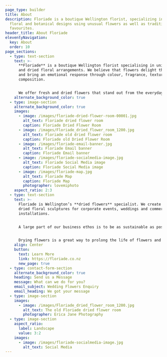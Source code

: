 ```yaml
---
page_type: builder
title: About
description: Floriade is a boutique Wellington florist, specializing in unique
  floral and botanical designs using unusual flowers as well as traditional
  favourites.
header_title: About Floriade
eleventyNavigation:
  key: About
  order: 10
page_sections:
  - type: text-section
    text: >-
      **Floriade** is a boutique Wellington florist specialising in unique fresh
      and dried floral arrangements. We believe that flowers delight the senses
      and bring an emotional response through colour, fragrance, texture and
      composition.


      We offer fresh and dried flowers that stand out from the everyday because we like to use unusual flowers and foliage as well as traditional favourites in our designs. Every floral arrangement we create is bespoke and individual.
    alternate_background_color: true
  - type: image-section
    alternate_background_color: true
    images:
      - image: /images/floriade-dried-flower-room-00001.jpg
        alt_text: Floriade dried flower room
        caption: Floriade Dried Flower Room
      - image: /images/Floriade_dried_flower_room_1200.jpg
        alt_text: Floriade old dried flower room
        caption: Floriade old Dried Flower Room
      - image: /images/floriade-email-banner.jpg
        alt_text: Floriade Email banner
        caption: Floriade Email banner
      - image: /images/floriade-socialmedia-image.jpg
        alt_text: Floriade Social Media image
        caption: Floriade Social Media image
      - image: /images/floriade-map.jpg
        alt_text: Floriade Map
        caption: Floriade Map
        photographer: lovemiphoto
    aspect_ratio: 2:3
  - type: text-section
    text: >-
      Floriade is Wellington’s **dried flowers** specialist. We create large
      dried floral sculptures for corporate events, weddings and commercial
      installations.


      A large part of our business ethos is to be as sustainable as possible by preventing wastage. We intentionally source our flowers with the intention of drying whatever we can.


      Drying flowers is a great way to prolong the life of flowers and create something sculptural, textural and beautiful. We have a custom-built flower drying machine that allows us to provide the highest quality dried flowers.
    align: Center
    button:
      text: Learn More
      link: https://floriade.co.nz
      new_page: true
  - type: contact-form-section
    alternate_background_color: true
    heading: Send us a Message
    message: What can we do for you?
    email_subject: Wedding Flowers Enquiry
    email_heading: We got your message
  - type: image-section
    images:
      - image: /images/Floriade_dried_flower_room_1200.jpg
        alt_text: The old Floriade dried flower room
        photographer: Erica Jane Photography
  - type: image-section
    aspect_ratio:
      label: Landscape
      value: 3:2
    images:
      - image: /images/floriade-socialmedia-image.jpg
        alt_text: Social Media
---
```

